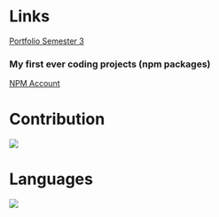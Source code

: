 # Links
[Portfolio Semester 3](https://github.com/Individueel)

### My first ever coding projects (npm packages)
[NPM Account](https://www.npmjs.com/~headoros)

# Contribution
[![](https://github-readme-stats.vercel.app/api?username=headoros&show_icons=true)](https://github.com/headoros)

# Languages
[![](https://github-readme-stats.vercel.app/api/top-langs?username=headoros&layout=compact)](https://github.com/headoros)
